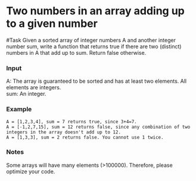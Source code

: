 # Two numbers in an array adding up to a given number

#Task Given a sorted array of integer numbers A and another integer number sum, write a function that returns true if there are two (distinct) numbers in A that add up to sum. Return false otherwise.

### Input

A: The array is guaranteed to be sorted and has at least two elements. All elements are integers.  
sum: An integer.  
### Example
```
A = [1,2,3,4], sum = 7 returns true, since 3+4=7.
A = [-1,2,7,15], sum = 12 returns false, since any combination of two integers in the array doesn't add up to 12.
A = [1,3,3], sum = 2 returns false. You cannot use 1 twice.
```
### Notes

Some arrays will have many elements (>100000). Therefore, please optimize your code.

